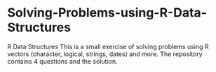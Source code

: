 # Solving-Problems-using-R-Data-Structures
R Data Structures
This is a small exercise of solving problems using R vectors (character, logical, strings, dates) and more.
The repository contains 4 questions and the solution.

